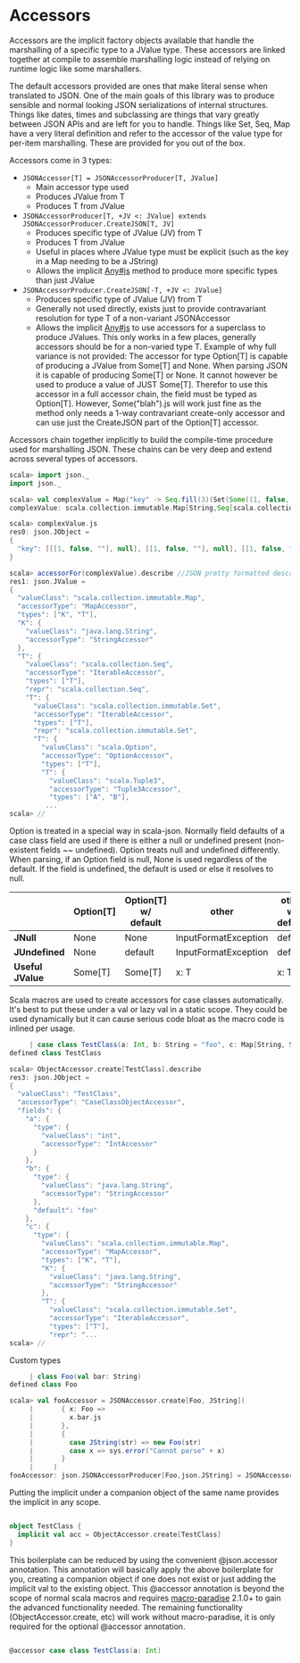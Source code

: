 Accessors
=========

Accessors are the implicit factory objects available that handle
the marshalling of a specific type to a JValue type. These accessors
are linked together at compile to assemble marshalling logic instead
of relying on runtime logic like some marshallers.

The default accessors provided are ones that make literal sense when
translated to JSON. One of the main goals of this library was to produce
sensible and normal looking JSON serializations of internal structures.
Things like dates, times and subclassing are things that vary greatly
between JSON APIs and are left for you to handle. Things like Set, Seq, Map
have a very literal definition and refer to the accessor of the value type
for per-item marshalling. These are provided for you out of the box.

Accessors come in 3 types:

* ```JSONAccessor[T] = JSONAccessorProducer[T, JValue]```
  * Main accessor type used
  * Produces JValue from T
  * Produces T from JValue
* ```JSONAccessorProducer[T, +JV <: JValue] extends JSONAccessorProducer.CreateJSON[T, JV]```
  * Produces specific type of JValue (JV) from T
  * Produces T from JValue
  * Useful in places where JValue type must be explicit (such as the key in a Map needing to be a JString)
  * Allows the implicit [Any#js](http://mediamath.github.io/scala-json/doc/index.html#json.Implicits$AnyValJSEx@js[U<:json.JValue](implicitacc:json.JSONAccessorProducer.CreateJSON[T,U]):U)
    method to produce more specific types than just JValue
* ```JSONAccessorProducer.CreateJSON[-T, +JV <: JValue]```
  * Produces specific type of JValue (JV) from T
  * Generally not used directly, exists just to provide contravariant resolution for type T of a non-variant JSONAccessor
  * Allows the implicit [Any#js](http://mediamath.github.io/scala-json/doc/index.html#json.Implicits$AnyValJSEx@js[U<:json.JValue](implicitacc:json.JSONAccessorProducer.CreateJSON[T,U]):U)
    to use accessors for a superclass to produce JValues. This only works in a few places, generally accessors should be
    for a non-varied type T. Example of why full variance is not provided: The accessor for type Option[T] is capable of producing a JValue
    from Some[T] and None. When parsing JSON it is capable of producing Some[T] or None. It cannot however be used to produce
    a value of JUST Some[T]. Therefor to use this accessor in a full accessor chain, the field must be typed as Option[T]. However,
    Some("blah").js will work just fine as the method only needs a 1-way contravariant create-only accessor and can use just the CreateJSON
    part of the Option[T] accessor.

Accessors chain together implicitly to build the compile-time procedure used for marshalling JSON. These chains
can be very deep and extend across several types of accessors.

```scala
scala> import json._
import json._

scala> val complexValue = Map("key" -> Seq.fill(3)(Set(Some((1, false, "")), None)))
complexValue: scala.collection.immutable.Map[String,Seq[scala.collection.immutable.Set[Option[(Int, Boolean, String)]]]] = Map(key -> List(Set(Some((1,false,)), None), Set(Some((1,false,)), None), Set(Some((1,false,)), None)))

scala> complexValue.js
res0: json.JObject =
{
  "key": [[[1, false, ""], null], [[1, false, ""], null], [[1, false, ""], null]]
}

scala> accessorFor(complexValue).describe //JSON pretty formatted description of accessor
res1: json.JValue =
{
  "valueClass": "scala.collection.immutable.Map",
  "accessorType": "MapAccessor",
  "types": ["K", "T"],
  "K": {
    "valueClass": "java.lang.String",
    "accessorType": "StringAccessor"
  },
  "T": {
    "valueClass": "scala.collection.Seq",
    "accessorType": "IterableAccessor",
    "types": ["T"],
    "repr": "scala.collection.Seq",
    "T": {
      "valueClass": "scala.collection.immutable.Set",
      "accessorType": "IterableAccessor",
      "types": ["T"],
      "repr": "scala.collection.immutable.Set",
      "T": {
        "valueClass": "scala.Option",
        "accessorType": "OptionAccessor",
        "types": ["T"],
        "T": {
          "valueClass": "scala.Tuple3",
          "accessorType": "Tuple3Accessor",
          "types": ["A", "B"],
         ...
scala> //
```

Option is treated in a special way in scala-json. Normally field
defaults of a case class field are used if there is either a null or undefined present (non-existent fields ~~ undefined).
Option treats null and undefined differently. When parsing, if an Option field is null, None
is used regardless of the default. If the field is undefined, the default is used
or else it resolves to null.

|                   	| Option[T] 	| Option[T] w/ default 	| other                	| other w/ default 	|
|-------------------	|-----------	|----------------------	|----------------------	|------------------	|
| **JNull**         	| None      	| None                 	| InputFormatException 	| default          	|
| **JUndefined**    	| None      	| default              	| InputFormatException 	| default          	|
| **Useful JValue** 	| Some[T]   	| Some[T]              	| x: T                 	| x: T             	|

Scala macros are used to create accessors for case classes automatically.
It's best to put these under a val or lazy val in a static scope. They could
be used dynamically but it can cause serious code bloat as the macro code
is inlined per usage.

```scala
     | case class TestClass(a: Int, b: String = "foo", c: Map[String, Set[Boolean]])
defined class TestClass

scala> ObjectAccessor.create[TestClass].describe
res3: json.JObject =
{
  "valueClass": "TestClass",
  "accessorType": "CaseClassObjectAccessor",
  "fields": {
    "a": {
      "type": {
        "valueClass": "int",
        "accessorType": "IntAccessor"
      }
    },
    "b": {
      "type": {
        "valueClass": "java.lang.String",
        "accessorType": "StringAccessor"
      },
      "default": "foo"
    },
    "c": {
      "type": {
        "valueClass": "scala.collection.immutable.Map",
        "accessorType": "MapAccessor",
        "types": ["K", "T"],
        "K": {
          "valueClass": "java.lang.String",
          "accessorType": "StringAccessor"
        },
        "T": {
          "valueClass": "scala.collection.immutable.Set",
          "accessorType": "IterableAccessor",
          "types": ["T"],
          "repr": "...
scala> //
```

Custom types
```scala
     | class Foo(val bar: String)
defined class Foo

scala> val fooAccessor = JSONAccessor.create[Foo, JString](
     |       { x: Foo =>
     |         x.bar.js
     |       },
     |       {
     |         case JString(str) => new Foo(str)
     |         case x => sys.error("Cannot parse" + x)
     |       }
     |     )
fooAccessor: json.JSONAccessorProducer[Foo,json.JString] = JSONAccessor.create
```


Putting the implicit under a companion object of the same name provides
the implicit in any scope.

```scala

object TestClass {
  implicit val acc = ObjectAccessor.create[TestClass]
}
```

This boilerplate can be reduced by using the convenient @json.accessor annotation.
This annotation will basically apply the above boilerplate for you, creating a companion
object if one does not exist or just adding the implicit val to the existing object.
This @accessor annotation is beyond the scope of normal scala macros
and requires [macro-paradise](http://docs.scala-lang.org/overviews/macros/paradise.html) 2.1.0+
to gain the advanced functionality needed. The remaining functionality (ObjectAccessor.create, etc)
will work without macro-paradise, it is only required for the optional @accessor annotation.

```scala

@accessor case class TestClass(a: Int)

```

